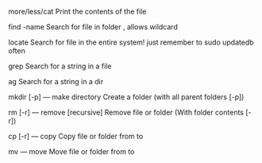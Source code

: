 more/less/cat <filename>
Print the contents of the file


find <in-folder> -name <filename>
Search for file <filename> in folder <in-folder>, allows wildcard


locate <filename>
Search for file <filename> in the entire system! just remember to sudo updatedb often


grep <what> <where>
Search for a string <what> in a file <where>


ag <what> <where>
Search for a string <what> in a dir <where>


mkdir [-p] <foldername> — make directory
Create a folder <foldername>
(with all parent folders [-p])


rm [-r] <name> — remove [recursive]
Remove file or folder <name>
(With folder contents [-r])


cp [-r] <source> <dest> — copy
Copy file or folder from <source> to <dest>


mv <source> <dest> — move
Move file or folder from <source> to <dest>

